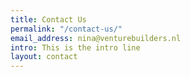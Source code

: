 ```yaml
---
title: Contact Us
permalink: "/contact-us/"
email_address: nina@venturebuilders.nl
intro: This is the intro line
layout: contact
---
```


